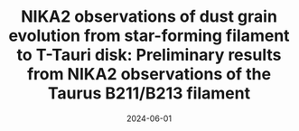 ---
title: "NIKA2 observations of dust grain evolution from star-forming filament to T-Tauri disk: Preliminary results from NIKA2 observations of the Taurus B211/B213 filament"
collection: "publications"
category: "co_procs"
permalink: /publications/2024EPJWC29300035N
link: https://ui.adsabs.harvard.edu/abs/2024EPJWC.29300035N/abstract
date: 2024-06-01
venue: "European Physical Journal Web of Conferences"
citation: "Nguyen-Luong, Q., Adam, R., Ade, P., et al. (2024), European Physical Journal Web of Conferences, 293, 00035."
---